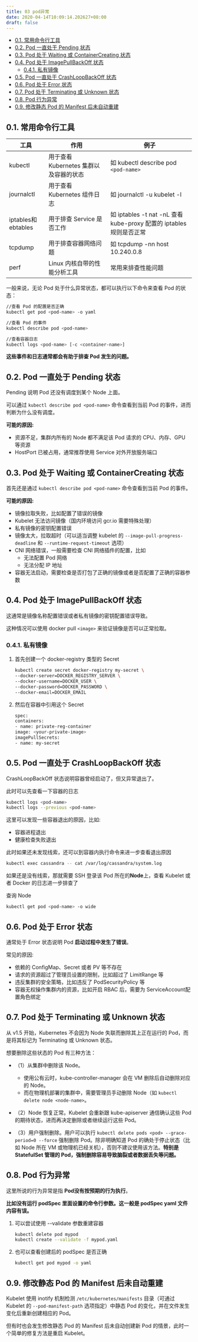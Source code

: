 ```yaml
---
title: 03 pod异常
date: 2020-04-14T10:09:14.202627+08:00
draft: false
---
```


- [0.1. 常用命令行工具](#01-常用命令行工具)
- [0.2. Pod 一直处于 Pending 状态](#02-pod-一直处于-pending-状态)
- [0.3. Pod 处于 Waiting 或 ContainerCreating 状态](#03-pod-处于-waiting-或-containercreating-状态)
- [0.4. Pod 处于 ImagePullBackOff 状态](#04-pod-处于-imagepullbackoff-状态)
  - [0.4.1. 私有镜像](#041-私有镜像)
- [0.5. Pod 一直处于 CrashLoopBackOff 状态](#05-pod-一直处于-crashloopbackoff-状态)
- [0.6. Pod 处于 Error 状态](#06-pod-处于-error-状态)
- [0.7. Pod 处于 Terminating 或 Unknown 状态](#07-pod-处于-terminating-或-unknown-状态)
- [0.8. Pod 行为异常](#08-pod-行为异常)
- [0.9. 修改静态 Pod 的 Manifest 后未自动重建](#09-修改静态-pod-的-manifest-后未自动重建)

## 0.1. 常用命令行工具

工具| 作用 | 例子
---|---|---|
kubectl|用于查看 Kubernetes 集群以及容器的状态|如 kubectl describe pod `<pod-name>`
journalctl|用于查看 Kubernetes 组件日志|如 journalctl -u kubelet -l
iptables和ebtables|用于排查 Service 是否工作|如 iptables -t nat -nL 查看 kube-proxy 配置的 iptables 规则是否正常
tcpdump|用于排查容器网络问题|如 tcpdump -nn host 10.240.0.8
perf|Linux 内核自带的性能分析工具|常用来排查性能问题

一般来说，无论 Pod 处于什么异常状态，都可以执行以下命令来查看 Pod 的状态：

```bash
//查看 Pod 的配置是否正确
kubectl get pod <pod-name> -o yaml

//查看 Pod 的事件
kubectl describe pod <pod-name>

//查看容器日志
kubectl logs <pod-name> [-c <container-name>]
```

**这些事件和日志通常都会有助于排查 Pod 发生的问题。**

## 0.2. Pod 一直处于 Pending 状态

Pending 说明 Pod 还没有调度到某个 Node 上面。

可以通过 `kubectl describe pod <pod-name>` 命令查看到当前 Pod 的事件，进而判断为什么没有调度。

**可能的原因:**

- 资源不足，集群内所有的 Node 都不满足该 Pod 请求的 CPU、内存、GPU 等资源
- HostPort 已被占用，通常推荐使用 Service 对外开放服务端口

## 0.3. Pod 处于 Waiting 或 ContainerCreating 状态

首先还是通过 `kubectl describe pod <pod-name>` 命令查看到当前 Pod 的事件。

**可能的原因:**

- 镜像拉取失败，比如配置了错误的镜像
- Kubelet 无法访问镜像（国内环境访问 gcr.io 需要特殊处理）
- 私有镜像的密钥配置错误
- 镜像太大，拉取超时（可以适当调整 kubelet 的 `--image-pull-progress-deadline` 和 `--runtime-request-timeout` 选项）
- CNI 网络错误，一般需要检查 CNI 网络插件的配置，比如
  - 无法配置 Pod 网络
  - 无法分配 IP 地址
- 容器无法启动，需要检查是否打包了正确的镜像或者是否配置了正确的容器参数

## 0.4. Pod 处于 ImagePullBackOff 状态

这通常是镜像名称配置错误或者私有镜像的密钥配置错误导致。

这种情况可以使用 docker pull `<image>` 来验证镜像是否可以正常拉取。

### 0.4.1. 私有镜像

1. 首先创建一个 docker-registry 类型的 Secret

    ```bash
    kubectl create secret docker-registry my-secret \
    --docker-server=DOCKER_REGISTRY_SERVER \
    --docker-username=DOCKER_USER \
    --docker-password=DOCKER_PASSWORD \
    --docker-email=DOCKER_EMAIL
    ```

2. 然后在容器中引用这个 Secret

    ```bash
    spec:
    containers:
    - name: private-reg-container
    image: <your-private-image>
    imagePullSecrets:
    - name: my-secret
    ```

## 0.5. Pod 一直处于 CrashLoopBackOff 状态

CrashLoopBackOff 状态说明容器曾经启动了，但又异常退出了。

此时可以先查看一下容器的日志

```bash
kubectl logs <pod-name>
kubectl logs --previous <pod-name>
```

这里可以发现一些容器退出的原因，比如:

- 容器进程退出
- 健康检查失败退出

此时如果还未发现线索，还可以到容器内执行命令来进一步查看退出原因

```bash
kubectl exec cassandra -- cat /var/log/cassandra/system.log
```

如果还是没有线索，那就需要 SSH 登录该 Pod 所在的**Node**上，查看 Kubelet 或者 Docker 的日志进一步排查了

查询 Node

```bash
kubectl get pod <pod-name> -o wide
```

## 0.6. Pod 处于 Error 状态

通常处于 Error 状态说明 Pod **启动过程中发生了错误**。

常见的原因:

- 依赖的 ConfigMap、Secret 或者 PV 等不存在
- 请求的资源超过了管理员设置的限制，比如超过了 LimitRange 等
- 违反集群的安全策略，比如违反了 PodSecurityPolicy 等
- 容器无权操作集群内的资源，比如开启 RBAC 后，需要为 ServiceAccount配置角色绑定

## 0.7. Pod 处于 Terminating 或 Unknown 状态

从 v1.5 开始，Kubernetes 不会因为 Node 失联而删除其上正在运行的 Pod，而是将其标记为 Terminating 或 Unknown 状态。

想要删除这些状态的 Pod 有三种方法：

- （1）从集群中删除该 Node。
  - 使用公有云时，kube-controller-manager 会在 VM 删除后自动删除对应的 Node。
  - 而在物理机部署的集群中，需要管理员手动删除 Node（如 `kubectl delete node <node-name>`。

- （2）Node 恢复正常。Kubelet 会重新跟 kube-apiserver 通信确认这些 Pod 的期待状态，进而再决定删除或者继续运行这些 Pod。

- （3）用户强制删除。用户可以执行 `kubectl delete pods <pod> --grace-period=0 --force` 强制删除 Pod。除非明确知道 Pod 的确处于停止状态（比如 Node 所在 VM 或物理机已经关机），否则不建议使用该方法。**特别是 StatefulSet 管理的 Pod，强制删除容易导致脑裂或者数据丢失等问题。**

## 0.8. Pod 行为异常

这里所说的行为异常是指 **Pod没有按预期的行为执行**。

**比如没有运行 podSpec 里面设置的命令行参数。这一般是 podSpec yaml 文件内容有误。**

1. 可以尝试使用 --validate 参数重建容器

    ```bash
    kubectl delete pod mypod
    kubectl create --validate -f mypod.yaml
    ```

2. 也可以查看创建后的 podSpec 是否正确

    ```bash
    kubectl get pod mypod -o yaml
    ```

## 0.9. 修改静态 Pod 的 Manifest 后未自动重建

Kubelet 使用 inotify 机制检测 `/etc/kubernetes/manifests` 目录（可通过 Kubelet 的 `--pod-manifest-path` 选项指定）中静态 Pod 的变化，并在文件发生变化后重新创建相应的 Pod。

但有时也会发生修改静态 Pod 的 Manifest 后未自动创建新 Pod 的情景，此时一个简单的修复方法是重启 Kubelet。
